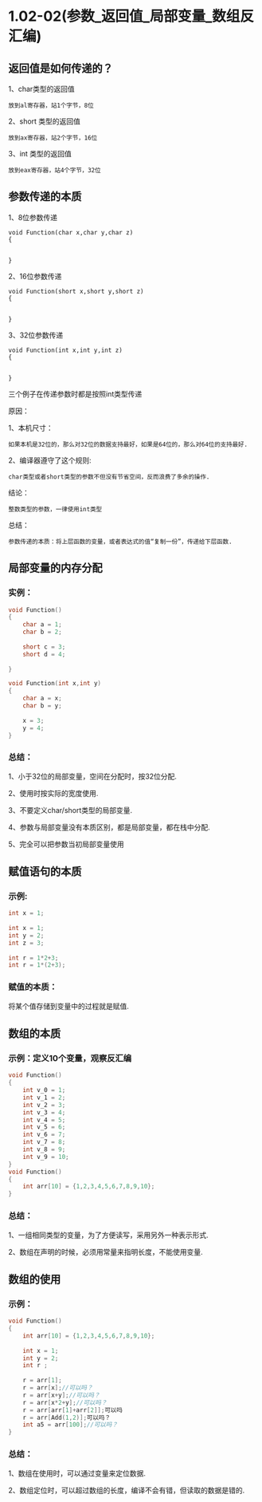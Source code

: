 # 1.02-02(参数_返回值_局部变量_数组反汇编)

## 返回值是如何传递的？

1、char类型的返回值

    放到al寄存器，站1个字节，8位

2、short 类型的返回值

    放到ax寄存器，站2个字节，16位

3、int 类型的返回值

    放到eax寄存器，站4个字节，32位


## 参数传递的本质

1、8位参数传递				
				
				
    void Function(char x,char y,char z)				
    {				
                    
                    
    }				
				
				
2、16位参数传递				
				
				
    void Function(short x,short y,short z)				
    {				
                    
                    
    }				
				
3、32位参数传递				
				
    void Function(int x,int y,int z)				
    {				
                    
                    
    }				

三个例子在传递参数时都是按照int类型传递

原因：

1、本机尺寸：
    
    如果本机是32位的，那么对32位的数据支持最好，如果是64位的，那么对64位的支持最好.								
									
2、编译器遵守了这个规则:									
									
	char类型或者short类型的参数不但没有节省空间，反而浪费了多余的操作.								
									
结论：
    
    整数类型的参数，一律使用int类型									
									
总结：								
								
    参数传递的本质：将上层函数的变量，或者表达式的值“复制一份”，传递给下层函数.								



## 局部变量的内存分配

### 实例：

```c++
void Function()			
{			
    char a = 1;		
    char b = 2;		
            
    short c = 3;		
    short d = 4;		
            
}	
```
			
			
			
```c++
void Function(int x,int y)			
{			
	char a = x;		
	char b = y;		
			
	x = 3;		
	y = 4;		
}			
```

### 总结：						
						
1、小于32位的局部变量，空间在分配时，按32位分配.						
						
2、使用时按实际的宽度使用.						
						
3、不要定义char/short类型的局部变量.						
						
4、参数与局部变量没有本质区别，都是局部变量，都在栈中分配.						
						
5、完全可以把参数当初局部变量使用						
						

## 赋值语句的本质

### 示例:		
		
```c++
int x = 1;		
		
int x = 1;		
int y = 2;		
int z = 3;		
		
int r = 1*2+3;		
int r = 1*(2+3);	
```	

### 赋值的本质：			
			
将某个值存储到变量中的过程就是赋值.			

## 数组的本质

### 示例：定义10个变量，观察反汇编					
					
```c++
void Function()					
{					
	int v_0 = 1;				
	int v_1 = 2;				
	int v_2 = 3;				
	int v_3 = 4;				
	int v_4 = 5;				
	int v_5 = 6;				
	int v_6 = 7;				
	int v_7 = 8;				
	int v_8 = 9;				
	int v_9 = 10;				
}				
void Function()					
{					
	int arr[10] = {1,2,3,4,5,6,7,8,9,10};				
}				
```

### 总结：						
						
1、一组相同类型的变量，为了方便读写，采用另外一种表示形式.						
						
2、数组在声明的时候，必须用常量来指明长度，不能使用变量.						


## 数组的使用

### 示例：					

```c++					
void Function()					
{					
	int arr[10] = {1,2,3,4,5,6,7,8,9,10};				
					
	int x = 1;				
	int y = 2;				
	int r ;				
					
	r = arr[1];				
	r = arr[x];//可以吗？				
	r = arr[x+y];//可以吗？				
	r = arr[x*2+y];//可以吗？				
	r = arr[arr[1]+arr[2]];可以吗				
	r = arr[Add(1,2)];可以吗？				
	int a5 = arr[100];//可以吗？				
}					
```

### 总结：							
							
1、数组在使用时，可以通过变量来定位数据.							
							
2、数组定位时，可以超过数组的长度，编译不会有错，但读取的数据是错的.							
							
